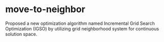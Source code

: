 # move-to-neighbor
Proposed a new optimization algorithm named Incremental Grid Search Optimization (IGSO) by utilizing grid neighborhood system for continuous solution space.
